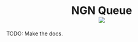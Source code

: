<h1 align="center">NGN Queue<br/><img src="https://img.shields.io/npm/v/ngnjs/queue?label=%40ngnjs/queue&logo=npm&style=social"/></h1>

TODO: Make the docs.